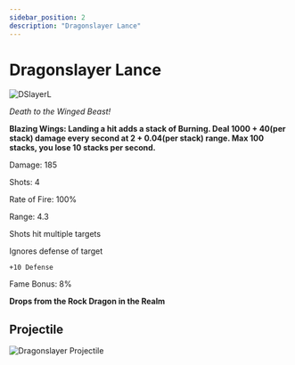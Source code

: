 ```yaml
---
sidebar_position: 2
description: "Dragonslayer Lance"
---
```


# Dragonslayer Lance

![DSlayerL](https://vwiki.valorserver.com/api/item/picture/dragonslayer%20lance)

<i>Death to the Winged Beast!</i>

**Blazing Wings: Landing a hit adds a stack of Burning. Deal 1000 + 40(per stack) damage every second at 2 + 0.04(per stack) range. Max 100 stacks, you lose 10 stacks per second.**

Damage: 185

Shots: 4

Rate of Fire: 100%

Range: 4.3

Shots hit multiple targets

Ignores defense of target

    +10 Defense

Fame Bonus: 8%

**Drops from the Rock Dragon in the Realm**

## Projectile

![Dragonslayer Projectile](https://cdn.discordapp.com/attachments/1160376179996496013/1170947766088908880/dragonslayer.gif?ex=65924416&is=657fcf16&hm=b9fa40aa5576be9c2cdd7a67f70e95c8908862c28154151b7ded4f817c8afebc&)
